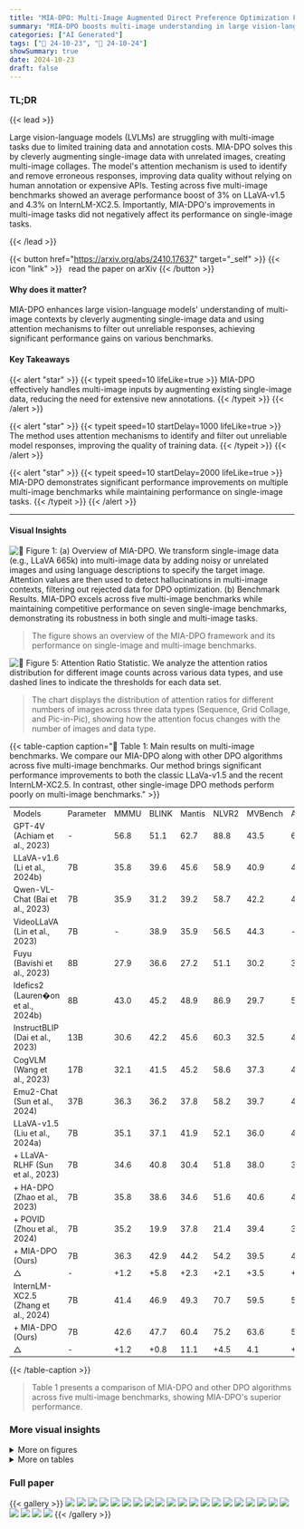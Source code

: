 ```yaml
---
title: "MIA-DPO: Multi-Image Augmented Direct Preference Optimization For Large Vision-Language Models"
summary: "MIA-DPO boosts multi-image understanding in large vision-language models by cleverly augmenting data and using attention-aware selection, significantly improving performance."
categories: ["AI Generated"]
tags: ["🔖 24-10-23", "🤗 24-10-24"]
showSummary: true
date: 2024-10-23
draft: false
---
```


### TL;DR


{{< lead >}}

Large vision-language models (LVLMs) are struggling with multi-image tasks due to limited training data and annotation costs.  MIA-DPO solves this by cleverly augmenting single-image data with unrelated images, creating multi-image collages. The model's attention mechanism is used to identify and remove erroneous responses, improving data quality without relying on human annotation or expensive APIs.  Testing across five multi-image benchmarks showed an average performance boost of 3% on LLaVA-v1.5 and 4.3% on InternLM-XC2.5. Importantly, MIA-DPO's improvements in multi-image tasks did not negatively affect its performance on single-image tasks.

{{< /lead >}}


{{< button href="https://arxiv.org/abs/2410.17637" target="_self" >}}
{{< icon "link" >}} &nbsp; read the paper on arXiv
{{< /button >}}

#### Why does it matter?
MIA-DPO enhances large vision-language models' understanding of multi-image contexts by cleverly augmenting single-image data and using attention mechanisms to filter out unreliable responses, achieving significant performance gains on various benchmarks.
#### Key Takeaways

{{< alert "star" >}}
{{< typeit speed=10 lifeLike=true >}} MIA-DPO effectively handles multi-image inputs by augmenting existing single-image data, reducing the need for extensive new annotations. {{< /typeit >}}
{{< /alert >}}

{{< alert "star" >}}
{{< typeit speed=10 startDelay=1000 lifeLike=true >}} The method uses attention mechanisms to identify and filter out unreliable model responses, improving the quality of training data. {{< /typeit >}}
{{< /alert >}}

{{< alert "star" >}}
{{< typeit speed=10 startDelay=2000 lifeLike=true >}} MIA-DPO demonstrates significant performance improvements on multiple multi-image benchmarks while maintaining performance on single-image tasks. {{< /typeit >}}
{{< /alert >}}

------
#### Visual Insights



![](figures/figures_2_0.png "🔼 Figure 1: (a) Overview of MIA-DPO. We transform single-image data (e.g., LLaVA 665k) into multi-image data by adding noisy or unrelated images and using language descriptions to specify the target image. Attention values are then used to detect hallucinations in multi-image contexts, filtering out rejected data for DPO optimization. (b) Benchmark Results. MIA-DPO excels across five multi-image benchmarks while maintaining competitive performance on seven single-image benchmarks, demonstrating its robustness in both single and multi-image tasks.")

> The figure shows an overview of the MIA-DPO framework and its performance on single-image and multi-image benchmarks.





![](charts/charts_7_0.png "🔼 Figure 5: Attention Ratio Statistic. We analyze the attention ratios distribution for different image counts across various data types, and use dashed lines to indicate the thresholds for each data set.")

> The chart displays the distribution of attention ratios for different numbers of images across three data types (Sequence, Grid Collage, and Pic-in-Pic), showing how the attention focus changes with the number of images and data type.





{{< table-caption caption="🔽 Table 1: Main results on multi-image benchmarks. We compare our MIA-DPO along with other DPO algorithms across five multi-image benchmarks. Our method brings significant performance improvements to both the classic LLaVa-v1.5 and the recent InternLM-XC2.5. In contrast, other single-image DPO methods perform poorly on multi-image benchmarks." >}}
<table id='1' style='font-size:14px'><tr><td>Models</td><td>Parameter</td><td>MMMU</td><td>BLINK</td><td>Mantis</td><td>NLVR2</td><td>MVBench</td><td>Average</td></tr><tr><td>GPT-4V (Achiam et al., 2023)</td><td>-</td><td>56.8</td><td>51.1</td><td>62.7</td><td>88.8</td><td>43.5</td><td>60.6</td></tr><tr><td>LLaVA-v1.6 (Li et al., 2024b)</td><td>7B</td><td>35.8</td><td>39.6</td><td>45.6</td><td>58.9</td><td>40.9</td><td>44.2</td></tr><tr><td>Qwen-VL-Chat (Bai et al., 2023)</td><td>7B</td><td>35.9</td><td>31.2</td><td>39.2</td><td>58.7</td><td>42.2</td><td>41.4</td></tr><tr><td>VideoLLaVA (Lin et al., 2023)</td><td>7B</td><td>-</td><td>38.9</td><td>35.9</td><td>56.5</td><td>44.3</td><td>-</td></tr><tr><td>Fuyu (Bavishi et al., 2023)</td><td>8B</td><td>27.9</td><td>36.6</td><td>27.2</td><td>51.1</td><td>30.2</td><td>34.6</td></tr><tr><td>Idefics2 (Lauren�on et al., 2024b)</td><td>8B</td><td>43.0</td><td>45.2</td><td>48.9</td><td>86.9</td><td>29.7</td><td>50.7</td></tr><tr><td>InstructBLIP (Dai et al., 2023)</td><td>13B</td><td>30.6</td><td>42.2</td><td>45.6</td><td>60.3</td><td>32.5</td><td>42.2</td></tr><tr><td>CogVLM (Wang et al., 2023)</td><td>17B</td><td>32.1</td><td>41.5</td><td>45.2</td><td>58.6</td><td>37.3</td><td>42.9</td></tr><tr><td>Emu2-Chat (Sun et al., 2024)</td><td>37B</td><td>36.3</td><td>36.2</td><td>37.8</td><td>58.2</td><td>39.7</td><td>41.6</td></tr><tr><td>LLaVA-v1.5 (Liu et al., 2024a)</td><td>7B</td><td>35.1</td><td>37.1</td><td>41.9</td><td>52.1</td><td>36.0</td><td>40.4</td></tr><tr><td>+ LLaVA-RLHF (Sun et al., 2023)</td><td>7B</td><td>34.6</td><td>40.8</td><td>30.4</td><td>51.8</td><td>38.0</td><td>39.1</td></tr><tr><td>+ HA-DPO (Zhao et al., 2023)</td><td>7B</td><td>35.8</td><td>38.6</td><td>34.6</td><td>51.6</td><td>40.6</td><td>40.2</td></tr><tr><td>+ POVID (Zhou et al., 2024)</td><td>7B</td><td>35.2</td><td>19.9</td><td>37.8</td><td>21.4</td><td>39.4</td><td>30.7</td></tr><tr><td>+ MIA-DPO (Ours)</td><td>7B</td><td>36.3</td><td>42.9</td><td>44.2</td><td>54.2</td><td>39.5</td><td>43.4</td></tr><tr><td>△</td><td>-</td><td>+1.2</td><td>+5.8</td><td>+2.3</td><td>+2.1</td><td>+3.5</td><td>+3.0</td></tr><tr><td>InternLM-XC2.5 (Zhang et al., 2024)</td><td>7B</td><td>41.4</td><td>46.9</td><td>49.3</td><td>70.7</td><td>59.5</td><td>53.6</td></tr><tr><td>+ MIA-DPO (Ours)</td><td>7B</td><td>42.6</td><td>47.7</td><td>60.4</td><td>75.2</td><td>63.6</td><td>57.9</td></tr><tr><td>△</td><td>-</td><td>+1.2</td><td>+0.8</td><td>11.1</td><td>+4.5</td><td>4.1</td><td>+4.3</td></tr></table>{{< /table-caption >}}

> Table 1 presents a comparison of MIA-DPO and other DPO algorithms across five multi-image benchmarks, showing MIA-DPO's superior performance.



### More visual insights

<details>
<summary>More on figures
</summary>


![](figures/figures_4_0.png "🔼 Figure 2: Examples of Multi-Image Hallucinations. Top: Sequence Confusion that the model is confused about the order in which the images should be referenced. Bottom: Element Interference. The model incorrectly identified the attributes due to visual element interference across different images. Attention values illustrate how the model's focus was dispersed across different images, resulting in the hallucination response.")

> This figure shows examples of two types of multi-image hallucinations: sequence confusion and element interference, illustrating how attention values reveal the model's focus and contribute to these errors.


![](figures/figures_5_0.png "🔼 Figure 1: (a) Overview of MIA-DPO. We transform single-image data (e.g., LLaVA 665k) into multi-image data by adding noisy or unrelated images and using language descriptions to specify the target image. Attention values are then used to detect hallucinations in multi-image contexts, filtering out rejected data for DPO optimization. (b) Benchmark Results. MIA-DPO excels across five multi-image benchmarks while maintaining competitive performance on seven single-image benchmarks, demonstrating its robustness in both single and multi-image tasks.")

> The figure shows an overview of the MIA-DPO framework and its performance on multi-image and single-image benchmarks.


![](figures/figures_6_0.png "🔼 Figure 1: (a) Overview of MIA-DPO. We transform single-image data (e.g., LLaVA 665k) into multi-image data by adding noisy or unrelated images and using language descriptions to specify the target image. Attention values are then used to detect hallucinations in multi-image contexts, filtering out rejected data for DPO optimization. (b) Benchmark Results. MIA-DPO excels across five multi-image benchmarks while maintaining competitive performance on seven single-image benchmarks, demonstrating its robustness in both single and multi-image tasks.")

> The figure shows an overview of the MIA-DPO framework and its performance on several multi-image and single-image benchmarks.


![](figures/figures_6_1.png "🔼 Figure 3: MIA-DPO Framework. We extend the single-image dataset to multi-image datasets by inserting irrelevant images and using attention values to filter out the hallucination responses for rejected samples of the DPO algorithm.")

> The figure illustrates the MIA-DPO framework, which extends single-image datasets to multi-image datasets and uses attention values to filter out hallucination responses.


![](figures/figures_6_2.png "🔼 Figure 2: Examples of Multi-Image Hallucinations. Top: Sequence Confusion that the model is confused about the order in which the images should be referenced. Bottom: Element Interference. The model incorrectly identified the attributes due to visual element interference across different images. Attention values illustrate how the model's focus was dispersed across different images, resulting in the hallucination response.")

> The figure shows two examples of multi-image hallucinations: sequence confusion and element interference, illustrating how the model's attention is dispersed across different images, resulting in incorrect responses.


![](figures/figures_6_3.png "🔼 Figure 3: MIA-DPO Framework. We extend the single-image dataset to multi-image datasets by inserting irrelevant images and using attention values to filter out the hallucination responses for rejected samples of the DPO algorithm.")

> The figure illustrates the MIA-DPO framework, showing how single-image data is augmented with irrelevant images, attention values are used to filter out hallucinations, and chosen/rejected pairs are created for DPO optimization.


![](figures/figures_10_0.png "🔼 Figure 6: Attention Difference Before and After DPO. We present the attention distribution in the intermediate layers for the original LLaVa-v1.5 (top row), MIA-DPO + LLaVa-v1.5 (second row), and the difference value (bottom row), respectively.")

> The figure visualizes the attention distribution changes in LLaVa-v1.5 before and after applying MIA-DPO on three multi-image examples.


![](figures/figures_21_0.png "🔼 Figure 1: (a) Overview of MIA-DPO. We transform single-image data (e.g., LLaVA 665k) into multi-image data by adding noisy or unrelated images and using language descriptions to specify the target image. Attention values are then used to detect hallucinations in multi-image contexts, filtering out rejected data for DPO optimization. (b) Benchmark Results. MIA-DPO excels across five multi-image benchmarks while maintaining competitive performance on seven single-image benchmarks, demonstrating its robustness in both single and multi-image tasks.")

> This figure shows an overview of the MIA-DPO framework and its performance on various multi-image and single-image benchmarks.


![](figures/figures_23_0.png "🔼 Figure 1: (a) Overview of MIA-DPO. We transform single-image data (e.g., LLaVA 665k) into multi-image data by adding noisy or unrelated images and using language descriptions to specify the target image. Attention values are then used to detect hallucinations in multi-image contexts, filtering out rejected data for DPO optimization. (b) Benchmark Results. MIA-DPO excels across five multi-image benchmarks while maintaining competitive performance on seven single-image benchmarks, demonstrating its robustness in both single and multi-image tasks.")

> The figure shows an overview of the MIA-DPO framework and its performance on single and multi-image benchmarks.


![](figures/figures_24_0.png "🔼 Figure 1: (a) Overview of MIA-DPO. We transform single-image data (e.g., LLaVA 665k) into multi-image data by adding noisy or unrelated images and using language descriptions to specify the target image. Attention values are then used to detect hallucinations in multi-image contexts, filtering out rejected data for DPO optimization. (b) Benchmark Results. MIA-DPO excels across five multi-image benchmarks while maintaining competitive performance on seven single-image benchmarks, demonstrating its robustness in both single and multi-image tasks.")

> The figure shows an overview of the MIA-DPO framework and its superior performance on multi-image and single-image benchmarks.


![](figures/figures_24_1.png "🔼 Figure 4: Multi-Images DPO Data Format. To address multi-image hallucinations mentioned in Fig. 2, we construct our multi-image prompts in three formats: (a) Sequence. (b) Grid Collage. (c) Pic-in-Pic.")

> The figure shows three different ways of creating multi-image prompts from single-image data to address hallucination issues in large vision language models.


![](figures/figures_24_2.png "🔼 Figure 3: MIA-DPO Framework. We extend the single-image dataset to multi-image datasets by inserting irrelevant images and using attention values to filter out the hallucination responses for rejected samples of the DPO algorithm.")

> The figure illustrates the MIA-DPO framework, showing how single-image data is augmented with irrelevant images to create multi-image data, and attention mechanisms are used to filter out hallucinated responses for constructing chosen/rejected pairs in the DPO algorithm.


</details>




<details>
<summary>More on tables
</summary>


{{< table-caption caption="🔽 Table 2: Main results on single-image benchmarks. We compare MIA-DPO with other DPO approaches across seven single-image benchmarks. MIA-DPO, which not only enhances multi-image performance but also maintains strong proficiency in single-image tasks." >}}
<br><table id='1' style='font-size:14px'><tr><td>Models</td><td>Parameter</td><td>MMStar</td><td>SQA</td><td>MMVet</td><td>POPE</td><td>MMB</td><td>Math</td><td>AI2D</td><td>Average</td></tr><tr><td>LLaVA-v1.6 (Li et al., 2024b)</td><td>7B</td><td>37.6</td><td>87.5</td><td>40.2</td><td>70.3</td><td>69.8</td><td>31.5</td><td>67.0</td><td>57.7</td></tr><tr><td>Qwen-VL-Chat (Bai et al., 2023)</td><td>7B</td><td>34.5</td><td>68.8</td><td>47.3</td><td>74.9</td><td>61.8</td><td>15.5</td><td>63.0</td><td>52.3</td></tr><tr><td>Idefics2 (Lauren�on et al., 2024b)</td><td>8B</td><td>49.5</td><td>88.7</td><td>34.0</td><td>86.2</td><td>75.7</td><td>51.4</td><td>72.3</td><td>65.4</td></tr><tr><td>OpenFlamingo (Awadalla et al., 2023b)</td><td>9B</td><td>36.9</td><td>44.8</td><td>23.2</td><td>52.6</td><td>32.4</td><td>18.6</td><td>31.7</td><td>34.3</td></tr><tr><td>InstructBLIP (Dai et al., 2023)</td><td>13B</td><td>32.7</td><td>54.1</td><td>33.1</td><td>86.1</td><td>38.3</td><td>24.4</td><td>40.6</td><td>44.2</td></tr><tr><td>CogVLM (Wang et al., 2023)</td><td>17B</td><td>39.9</td><td>66.2</td><td>54.5</td><td>88.0</td><td>65.8</td><td>35.0</td><td>63.3</td><td>58.9</td></tr><tr><td>Emu2-Chat (Sun et al., 2024)</td><td>37B</td><td>40.7</td><td>68.2</td><td>31.0</td><td>88.0</td><td>63.4</td><td>30.7</td><td>49.7</td><td>53.1</td></tr><tr><td>LLaVA-v1.5 (Liu et al., 2024a)</td><td>7B</td><td>32.9</td><td>66.6</td><td>30.5</td><td>85.9</td><td>64.3</td><td>25.4</td><td>55.5</td><td>51.6</td></tr><tr><td>+ LLaVA-RLHF Sun et al. (2023)</td><td>7B</td><td>31.6</td><td>64.0</td><td>27.8</td><td>80.8</td><td>60.1</td><td>23.5</td><td>47.9</td><td>48.0</td></tr><tr><td>+ HA-DPO (Zhao et al., 2023)</td><td>7B</td><td>33.5</td><td>67.3</td><td>29.1</td><td>84.3</td><td>64.9</td><td>25.8</td><td>53.9</td><td>51.3</td></tr><tr><td>+ POVID (Zhou et al., 2024)</td><td>7B</td><td>36.2</td><td>68.8</td><td>31.8</td><td>86.3</td><td>64.9</td><td>24.4</td><td>55.2</td><td>52.5</td></tr><tr><td>+ MIA-DPO (ours)</td><td>7B</td><td>32.9</td><td>67.6</td><td>32.1</td><td>87.2</td><td>63.1</td><td>24.4</td><td>54.7</td><td>51.7</td></tr><tr><td>InternLM-XC2.5 (Zhang et al., 2024)</td><td>7B</td><td>59.7</td><td>96.3</td><td>48.7</td><td>87.9</td><td>81.9</td><td>63.3</td><td>81.5</td><td>74.2</td></tr><tr><td>+ MIA-DPO (ours)</td><td>7B</td><td>61.1</td><td>96.2</td><td>46.7</td><td>86.9</td><td>80.4</td><td>61.7</td><td>81.6</td><td>73.5</td></tr></table>{{< /table-caption >}}

> Table 2 compares MIA-DPO's performance on seven single-image benchmarks against other DPO approaches, demonstrating its ability to maintain strong single-image performance while enhancing multi-image capabilities.


{{< table-caption caption="🔽 Table 3: Ablation Studies. The top row refers to the LLaVa-v1.5 baseline. We conduct experiments about the impact of without (w/o) and with (w) post-selection techniques and dpo data types." >}}
<br><table id='2' style='font-size:14px'><tr><td></td><td></td><td>35.1</td><td>37.1</td><td>41.9</td><td>52.1</td><td>36.0</td><td>40.4</td></tr><tr><td>1</td><td>w/o post sel.</td><td>35.3</td><td>38.7</td><td>44.2</td><td>53.7</td><td>39.4</td><td>42.3</td></tr><tr><td>2</td><td>W post sel.</td><td>36.3</td><td>42.9</td><td>44.2</td><td>54.2</td><td>39.5</td><td>43.4</td></tr><tr><td>3</td><td>sequence</td><td>37.3</td><td>39.5</td><td>44.2</td><td>51.7</td><td>40.1</td><td>42.6</td></tr><tr><td>4</td><td>grid collage</td><td>37.1</td><td>40.4</td><td>44.2</td><td>51.0</td><td>39.4</td><td>42.4</td></tr><tr><td>5</td><td>pic-in-pic</td><td>37.9</td><td>40.8</td><td>41.9</td><td>53.2</td><td>39.8</td><td>42.7</td></tr></table>{{< /table-caption >}}

> Table 3 shows the ablation study results on MIA-DPO, comparing the performance with and without post-selection and different data types.


{{< table-caption caption="🔽 Table 1: Main results on multi-image benchmarks. We compare our MIA-DPO along with other DPO algorithms across five multi-image benchmarks. Our method brings significant performance improvements to both the classic LLaVa-v1.5 and the recent InternLM-XC2.5. In contrast, other single-image DPO methods perform poorly on multi-image benchmarks." >}}
<table id='0' style='font-size:14px'><tr><td>#</td><td>MMMU</td><td>BLINK</td><td>Mantis</td><td>NLVR2</td><td>MVBench</td><td></td><td>Average</td></tr><tr><td></td><td></td><td>35.1</td><td>37.1</td><td>41.9</td><td>52.1</td><td>36.0</td><td>40.4</td></tr><tr><td>1</td><td>�=0.1</td><td>35.9</td><td>41.3</td><td>46.1</td><td>53.2</td><td>39.9</td><td>43.3</td></tr><tr><td>2</td><td>y=0.2</td><td>37.1</td><td>39.2</td><td>42.4</td><td>51.8</td><td>39.4</td><td>42.0</td></tr><tr><td>3</td><td>�=0.3</td><td>35.8</td><td>39.8</td><td>42.9</td><td>52.0</td><td>39.7</td><td>42.0</td></tr><tr><td>4</td><td>epoch=1</td><td>35.9</td><td>41.3</td><td>46.1</td><td>53.2</td><td>39.9</td><td>43.3</td></tr><tr><td>5</td><td>epoch=2</td><td>37.0</td><td>38.5</td><td>45.2</td><td>52.0</td><td>39.6</td><td>42.5</td></tr><tr><td>6</td><td>epoch=3</td><td>36.3</td><td>42.9</td><td>44.2</td><td>54.2</td><td>39.5</td><td>43.4</td></tr></table>{{< /table-caption >}}

> Table 1 compares the performance of MIA-DPO and other direct preference optimization methods across five multi-image benchmarks, showing MIA-DPO's significant performance improvement on both LLaVa-v1.5 and InternLM-XC2.5.


{{< table-caption caption="🔽 Table 5: Ablation Studies. The top row refers to the LLaVa-v1.5 baseline. We conducted an ablation study using GPT-40-mini for data selection." >}}
<table id='1' style='font-size:14px'><tr><td colspan="2">#</td><td>MMMU</td><td>BLINK</td><td>Mantis</td><td>NLVR2</td><td>MVBench</td><td>Average</td></tr><tr><td></td><td></td><td>35.1</td><td>37.1</td><td>41.9</td><td>52.1</td><td>36.0</td><td>40.4</td></tr><tr><td>1</td><td>GPT-Selection</td><td>36.3</td><td>41.7</td><td>42.9</td><td>53.0</td><td>39.5</td><td>42.7</td></tr><tr><td>2</td><td>MIA-DPO</td><td>36.3</td><td>42.9</td><td>44.2</td><td>54.2</td><td>39.5</td><td>43.4</td></tr><tr><td>3</td><td></td><td>0.0</td><td>+1.2</td><td>+1.3</td><td>+1.2</td><td>0.0</td><td>+0.7</td></tr></table>{{< /table-caption >}}

> This table compares the performance of MIA-DPO against a baseline and an alternative approach using GPT-40-mini for data selection across five multi-image benchmarks.


{{< table-caption caption="🔽 Table 1: Main results on multi-image benchmarks. We compare our MIA-DPO along with other DPO algorithms across five multi-image benchmarks. Our method brings significant performance improvements to both the classic LLaVa-v1.5 and the recent InternLM-XC2.5. In contrast, other single-image DPO methods perform poorly on multi-image benchmarks." >}}
<br><table id='1' style='font-size:16px'><tr><td>Models</td><td>Parameter</td><td>Release Time</td><td>Source</td></tr><tr><td>GPT-4V (Achiam et al., 2023)</td><td>-</td><td>2023-09</td><td>Source Link: OpenAI</td></tr><tr><td>Kosmos2 (Peng et al., 2023)</td><td>1.6B</td><td>2023-06</td><td>Source Link: Kosmos2</td></tr><tr><td>VideoLLaVA (Lin et al., 2023)</td><td>7B</td><td>2023-11</td><td>Source Link: Video-LLaVa</td></tr><tr><td>Fuyu (Bavishi et al., 2023)</td><td>8B</td><td>2023-10</td><td>Source Link: Fuyu-8B</td></tr><tr><td>VILA (Lin et al., 2024)</td><td>8B</td><td>2023-12</td><td>Source Link: VILA</td></tr><tr><td>Otter-Image (Li et al., 2023a)</td><td>9B</td><td>2023-05</td><td>Source Link: Otter</td></tr><tr><td>Idefics1 (Lauren�on et al., 2024a)</td><td>9B</td><td>2023-08</td><td>Source Link: Idefices1</td></tr><tr><td>BLIP-2 (Li et al., 2023b)</td><td>13B</td><td>2023-01</td><td>Source Link: BLIP-2</td></tr><tr><td>OpenFlamingo (Awadalla et al., 2023b)</td><td>9B</td><td>2023-08</td><td>Source Link: OpenFlamingo</td></tr><tr><td>InstructBLIP (Dai et al., 2023)</td><td>13B</td><td>2023-05</td><td>Source Link: InstructBLIP</td></tr><tr><td>Qwen-VL-Chat (Bai et al., 2023)</td><td>7B</td><td>2023-8</td><td>Source Link: Qwen-VL-Chat</td></tr><tr><td>Emu2-Chat (Sun et al., 2024)</td><td>37B</td><td>2023-12</td><td>Source Link: Emu2-Chat</td></tr><tr><td>CogVLM (Wang et al., 2023)</td><td>17B</td><td>2023-10</td><td>Source Link: CogVLM</td></tr><tr><td>Idefics2 (Lauren�on et al., 2024b)</td><td>8B</td><td>2024-04</td><td>Source Link: Idefices2</td></tr><tr><td>LLaVA-v1.6 (Li et al., 2024b)</td><td>7B</td><td>2024-01</td><td>Source Link: LLaVa-Next11</td></tr><tr><td>LLaVA-v1.5 (Liu et al., 2024a)</td><td>7B</td><td>2023-10</td><td>Source Link: LLaVa-v1.5</td></tr><tr><td>InternLM-XC2.5 (Zhang et al., 2024)</td><td>7B</td><td>2024-07</td><td>Source Link: InternLM-XC2d5</td></tr></table>{{< /table-caption >}}

> Table 1 compares the performance of MIA-DPO and other direct preference optimization methods across five multi-image benchmarks, showing MIA-DPO's significant performance improvements over existing methods for both LLaVa-v1.5 and InternLM-XC2.5.


{{< table-caption caption="🔽 Table 1: Main results on multi-image benchmarks. We compare our MIA-DPO along with other DPO algorithms across five multi-image benchmarks. Our method brings significant performance improvements to both the classic LLaVa-v1.5 and the recent InternLM-XC2.5. In contrast, other single-image DPO methods perform poorly on multi-image benchmarks." >}}
<table id='3' style='font-size:20px'><tr><td>Setting</td><td>Models</td><td>Evaluation Metric</td><td>Number</td><td>Source</td></tr><tr><td rowspan="5">Multi-Images Benchmark</td><td>MMMU (Yue et al., 2024)</td><td>Multiple Choice</td><td>1,050</td><td>MMMU</td></tr><tr><td>BLINK (Fu et al., 2024)</td><td>Multiple Choice</td><td>3,807</td><td>BLINK</td></tr><tr><td>NLVR2 (Suhr et al., 2018)</td><td>Multiple Choice</td><td>6,967</td><td>NLVR2</td></tr><tr><td>Mantis-Eval (Jiang et al., 2024)</td><td>Multiple Choice</td><td>217</td><td>Mantis-Eval</td></tr><tr><td>MVBench (Li et al., 2024c)</td><td>Multiple Choice</td><td>4,000</td><td>MVBench</td></tr><tr><td rowspan="7">Single-Image Benchmark</td><td>MMStar (Chen et al., 2024a)</td><td>Multiple Choice</td><td>1,500</td><td>MMStar</td></tr><tr><td>Sci-QA (Lu et al., 2022)</td><td>Multiple Choice</td><td>4,241</td><td>ScienceQA</td></tr><tr><td>MMVet (Yu et al., 2023)</td><td>Subjective Questions</td><td>218</td><td>MM-Vet</td></tr><tr><td>POPE (Li et al., 2023c)</td><td>Yes/No</td><td>9,000</td><td>POPE</td></tr><tr><td>MMB (Liu et al., 2023)</td><td>Multiple Choice</td><td>1,164</td><td>MMBench</td></tr><tr><td>Math (Lu et al., 2023)</td><td>Multiple Choice</td><td>6,141</td><td>Math Vista</td></tr><tr><td>AI2D (Kembhavi et al., 2016)</td><td>Multiple Choice</td><td>3,090</td><td>AI2D</td></tr></table>{{< /table-caption >}}

> Table 1 compares the performance of MIA-DPO and other DPO methods across five multi-image benchmarks, showing MIA-DPO's superior performance on both LLaVa-v1.5 and InternLM-XC2.5.


{{< table-caption caption="🔽 Table 8: DPO Data Statistic. We listed in the table the data volume used for DPO with LLaVa-v1.5 and InternLM-XC2d5, along with the proportion of each type of data." >}}
<br><table id='1' style='font-size:20px'><tr><td>Models</td><td>Total</td><td>Sequence</td><td>Grid Collage</td><td>Pic-in-Pic</td></tr><tr><td>LLaVa-v1.5 (Liu et al., 2024a)</td><td>28.9k</td><td>15.1k</td><td>9.3k</td><td>4.5k</td></tr><tr><td>InternLM-XC2d5 (Zhang et al., 2024)</td><td>23.1k</td><td>11.7k</td><td>7.8k</td><td>3.6k</td></tr></table>{{< /table-caption >}}

> The table shows the number of data samples used for direct preference optimization (DPO) in the MIA-DPO model, broken down by data type and language model.


</details>


### Full paper

{{< gallery >}}
<img src="paper_images/1.png" class="grid-w50 md:grid-w33 xl:grid-w25" />
<img src="paper_images/2.png" class="grid-w50 md:grid-w33 xl:grid-w25" />
<img src="paper_images/3.png" class="grid-w50 md:grid-w33 xl:grid-w25" />
<img src="paper_images/4.png" class="grid-w50 md:grid-w33 xl:grid-w25" />
<img src="paper_images/5.png" class="grid-w50 md:grid-w33 xl:grid-w25" />
<img src="paper_images/6.png" class="grid-w50 md:grid-w33 xl:grid-w25" />
<img src="paper_images/7.png" class="grid-w50 md:grid-w33 xl:grid-w25" />
<img src="paper_images/8.png" class="grid-w50 md:grid-w33 xl:grid-w25" />
<img src="paper_images/9.png" class="grid-w50 md:grid-w33 xl:grid-w25" />
<img src="paper_images/10.png" class="grid-w50 md:grid-w33 xl:grid-w25" />
<img src="paper_images/11.png" class="grid-w50 md:grid-w33 xl:grid-w25" />
<img src="paper_images/12.png" class="grid-w50 md:grid-w33 xl:grid-w25" />
<img src="paper_images/13.png" class="grid-w50 md:grid-w33 xl:grid-w25" />
<img src="paper_images/14.png" class="grid-w50 md:grid-w33 xl:grid-w25" />
<img src="paper_images/15.png" class="grid-w50 md:grid-w33 xl:grid-w25" />
<img src="paper_images/16.png" class="grid-w50 md:grid-w33 xl:grid-w25" />
<img src="paper_images/17.png" class="grid-w50 md:grid-w33 xl:grid-w25" />
<img src="paper_images/18.png" class="grid-w50 md:grid-w33 xl:grid-w25" />
<img src="paper_images/19.png" class="grid-w50 md:grid-w33 xl:grid-w25" />
<img src="paper_images/20.png" class="grid-w50 md:grid-w33 xl:grid-w25" />
<img src="paper_images/21.png" class="grid-w50 md:grid-w33 xl:grid-w25" />
<img src="paper_images/22.png" class="grid-w50 md:grid-w33 xl:grid-w25" />
<img src="paper_images/23.png" class="grid-w50 md:grid-w33 xl:grid-w25" />
<img src="paper_images/24.png" class="grid-w50 md:grid-w33 xl:grid-w25" />
{{< /gallery >}}